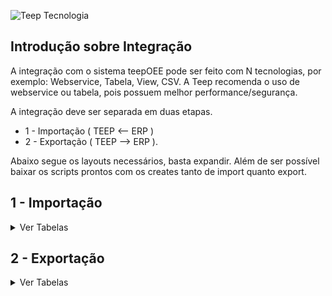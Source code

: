 ![Teep Tecnologia](https://teep.com.br/wp-content/uploads/2023/11/cropped-cropped-teep-logo-menor-113x33.png)

## Introdução sobre Integração

A integração com o sistema teepOEE pode ser feito com N tecnologias, por exemplo:
Webservice, Tabela, View, CSV. A Teep recomenda o uso de webservice ou tabela, pois possuem melhor performance/segurança.

A integração deve ser separada em duas etapas.

- 1 - Importação ( TEEP <-- ERP )
- 2 - Exportação ( TEEP --> ERP ).

Abaixo segue os layouts necessários, basta expandir.
Além de ser possível baixar os scripts prontos com os creates tanto de import quanto export.

## 1 - Importação

<details>
<summary>Ver Tabelas</summary>

**Sistema: teepOEE** <br>
**Atualizado em: 28/03/2024** <br>
**OS CAMPOS EM NEGRITO SÃO OBRIGATÓRIOS.**

<summary>Nome da Tabela = IMPORTRESOURCE </summary>
<h4>Tabela responsável pelo cadastro dos centros de recurso.</h4>

|Coluna|Tipo de dado|Tamanho|Obs|Descrição|
|-------------|-------------|-------------|-------------|-------------|
| **company** | Integer |  | default=1 | Código da Empresa |
| **code** |	Varchar | max_length=30 |  | Código da máquina |
| description | Varchar | max_length=128 |  | Descrição da máquina |
| resource_group_code | Varchar | max_length=32 |  | Codigo do grupo de máquinas, associando com a ImportResourceGroup |	
| active |	BooleanField |		|default=False|Define se a máquina está ativa/inativa|
| status_imp | Varchar | max_length=1 | 'N'=new, 'U'=update, 'I'=integrated | Define status da linha, caso for importação por tabela|

<details>
  <summary>Exemplo JSON IMPORTRESOURCE</summary>
 
```json
{
  "table_name": "IMPORTRESOURCE",
  "description": "Tabela responsável pelo cadastro dos centros de recurso",
  "columns": [
    {
      "name": "company",
      "type": "Integer",
      "default": 1,
      "description": "Código da Empresa"
    },
    {
      "name": "code",
      "type": "Varchar",
      "max_length": 30,
      "description": "Código da máquina"
    },
    {
      "name": "description",
      "type": "Varchar",
      "max_length": 128,
      "description": "Descrição da máquina"
    },
    {
      "name": "resource_group_code",
      "type": "Varchar",
      "max_length": 32,
      "description": "Código do grupo de máquinas, associando com a ImportResourceGroup"
    },
    {
      "name": "active",
      "type": "BooleanField",
      "default": false,
      "description": "Define se a máquina está ativa/inativa"
    },
    {
      "name": "status_imp",
      "type": "Varchar",
      "max_length": 1,
      "description": "Define status da linha, caso for importação por tabela. Valores possíveis: 'N' (new), 'U' (update), 'I' (integrated)"
    }
  ]
}
```
</details>

<summary>Nome da Tabela = IMPORTRESOURCEGROUP </summary>
<h4>Tabela responsável por criar grupos de máquinas, para facilitar a consulta de duas ou mais máquinas em relatórios, índices, entre outros.</h4>

|Coluna|Tipo de dado|Tamanho|Obs|Descrição|
|-------------|-------------|-------------|-------------|-------------|
| **code** | Varchar | max_length=32 |  | Codigo do grupo de máquinas |
| description | Varchar | max_length=128 |  | Descrição completa do grupo |
| status_imp | Varchar | max_length=1 | 'N'=new, 'U'=update, 'I'=integrated | Define status da linha, caso for importação por tabela. |

<details>
  <summary>Exemplo JSON IMPORTRESOURCE</summary>
 
```json
{
    "table_name": "IMPORTRESOURCEGROUP",
    "description": "Tabela responsável por criar grupos de máquinas, para facilitar a consulta de duas ou mais máquinas em relatórios, índices, entre outros.",
    "columns": [
        {
            "name": "code",
            "type": "Varchar",
            "max_length": 32,
            "description": "Código do grupo de máquinas"
        },
        {
            "name": "description",
            "type": "Varchar",
            "max_length": 128,
            "description": "Descrição completa do grupo"
        },
        {
            "name": "status_imp",
            "type": "Varchar",
            "max_length": 1,
            "description": "Define status da linha, caso for importação por tabela. Valores possíveis: 'N' (new), 'U' (update), 'I' (integrated)"
          }
  ]
}
```
</details>

<summary>Nome da Tabela = IMPORTOPERATOR</summary>
<h4>Tabela responsável por cadastrar os operadores que irão utilizar os coletores.</h4>

|Coluna        |Tipo de dado   |Tamanho         |Obs		                     |Descrição    |
|--------------|---------------|----------------|-----------------------------------|-------------|
| **company**	| Integer 	| default=1 	 |  					| Código da empresa |
| **code**	| Varchar 	| max_length=30	 |  				| Código do operador |
| **name** 	| Varchar 	| max_length=128 |  				| Nome do operador |
| active 	| BooleanField 	|  		 | default=True 		| Define ativo/inativo |
| status_imp 	| Varchar	| max_length=1 	 | 'N'=new,<br>'U'=update,<br>'I'=integrated | Define status da linha, caso for importação por tabela.|

<details>
  <summary>Exemplo JSON IMPORTOPERATOR</summary>
 
```json
{
    "table_name": "IMPORTOPERATOR",
    "description": "Tabela responsável por cadastrar os operadores que irão utilizar os coletores.",
    "columns": [
        {
            "name": "company",
            "type": "Integer",
            "default": 1,
            "description": "Código da empresa"
        },
        {
            "name": "code",
            "type": "Varchar",
            "max_length": 30,
            "description": "Código do operador"
        },
        {
            "name": "name",
            "type": "Varchar",
            "max_length": 128,
            "description": "Nome do operador"
        },
        {
            "name": "active",
            "type": "BooleanField",
            "default": true,
            "description": "Define ativo/inativo"
        },
        {
            "name": "status_imp",
            "type": "Varchar",
            "max_length": 1,
            "description": "Define status da linha, caso for importação por tabela. Valores possíveis: 'N' (new), 'U' (update), 'I' (integrated)"
       }
  ]
}
```
</details>

<summary>Nome da Tabela = IMPORTSTOPREASON </summary>
<h4>Tabela responsável por cadastrar os motivos de parada de máquina, como por exemplo manutenção mecânica, elétrica, entre outros.</h4>

|Coluna        |Tipo de dado   |Tamanho         |Obs		                     |Descrição    |
|--------------|---------------|----------------|-----------------------------------|-------------|
| **company**|Integer|default=1||Código da empresa|
| **code**	|Varchar        |max_length=30	 |                                   |Código da parada|
| **description**	|Varchar	|max_length=128  |                                   |Descrição da parada|
| abbreviation	|Varchar	|max_length=16   |blank=True                         |Abreviação da parada|
| password        |Varchar	|max_length=32   |blank=True                         |Se não tiver senha, manter vazio. Se usar algum valor, ele será solicitado para confirmar a parada. Muito usado para mecânicos/eletricistas, onde apenas estes profissionais podem inserir determinadas paradas.|
| color	        |RGBColorField	|		 |blank=True,<br> null=True              |Exemplo: ‘#ffffff’ = branco|
| **active**	|BooleanField	|		 |default=True                       |Define ativo/inativo|
| setup	|BooleanField	|		 |default=False                       |Define se o motivo é setup|
| scheduled	|BooleanField	|		 |default=False                       |Define se o motivo é programado|
| status_imp	|Varchar	|max_length=1    |'N'=new,<br>'U'=update,<br>'I'=integrated|Define status da linha, caso for importação por tabela.|

<details>
  <summary>Exemplo JSON IMPORTSTOPREASON</summary>

  ```json
  {
    "table_name": "IMPORTSTOPREASON",
    "description": "Tabela responsável por cadastrar os motivos de parada de máquina, como por exemplo manutenção mecânica, elétrica, entre outros.",
    "columns": [
      {
        "name": "company",
        "type": "Integer",
        "description": "Código da empresa"
      },
      {
        "name": "code",
        "type": "Varchar",
        "max_length": 30,
        "description": "Código da parada"
      },
      {
        "name": "description",
        "type": "Varchar",
        "max_length": 128,
        "description": "Descrição da parada"
      },
      {
        "name": "abbreviation",
        "type": "Varchar",
        "max_length": 16,
        "description": "Abreviação da parada"
      },
      {
        "name": "password",
        "type": "Varchar",
        "max_length": 32,
        "description": "Se não tiver senha, manter vazio. Se usar algum valor, ele será solicitado para confirmar a parada. Muito usado para mecânicos/eletricistas, onde apenas estes profissionais podem inserir determinadas paradas."
      },
      {
        "name": "color",
        "type": "RGBColorField",
        "description": "Exemplo: ‘#ffffff’ = branco"
      },
      {
        "name": "active",
        "type": "BooleanField",
        "description": "Define ativo/inativo"
      },
      {
        "name": "setup",
        "type": "BooleanField",
        "description": "Define se o motivo é setup"
      },
      {
        "name": "scheduled",
        "type": "BooleanField",
        "description": "Define se o motivo é programado"
      },
      {
        "name": "status_imp",
        "type": "Varchar",
        "max_length": 1,
        "description": "Define status da linha, caso for importação por tabela. Valores possíveis: 'N' (new), 'U' (update), 'I' (integrated)"
  }
  ]
}
```
</details>
<summary>Nome da Tabela = IMPORTWASTEREASON</summary>
<h4>Tabela responsável por cadastrar os motivos de refugo que acontecem durante o processo produtivo.</h4>

|Coluna         |Tipo de dado  |Tamanho         |Obs		                     |Descrição    |
|---------------|--------------|----------------|------------------------------------|-------------|
|**company**        |Integer       |		|default=1			     |Código da empresa|
|**code**		|Varchar       |max_length=30	|				     |Código do refugo|
|**description**	|Varchar       |max_length=128	|				     |Descrição do refugo|
|status_imp	|Varchar       |max_length=1	|'N'=new,<br>'U'=update,<br>'I'=integrated  |Define status da linha, caso for importação por tabela.|

<details>
  <summary>Exemplo JSON IMPORTWASTEREASON</summary>

  ```json
  {
    "table_name": "IMPORTWASTEREASON",
    "description": "Tabela responsável por cadastrar os motivos de refugo que acontecem durante o processo produtivo.",
    "columns": [
      {
        "name": "company",
        "type": "Integer",
        "default": 1,
        "description": "Código da empresa"
      },
      {
        "name": "code",
        "type": "Varchar",
        "max_length": 30,
        "description": "Código do refugo"
      },
      {
        "name": "description",
        "type": "Varchar",
        "max_length": 128,
        "description": "Descrição do refugo"
      },
      {
        "name": "status_imp",
        "type": "Varchar",
        "max_length": 1,
        "description": "Define status da linha, caso for importação por tabela. Valores possíveis: 'N' (new), 'U' (update), 'I' (integrated)"
      }
  ]
}
```
</details>


<summary>Nome da Tabela = IMPORTTOOL</summary>
<h4>Ferramentas utilizadas para produzir.</h4>

|Coluna                   |Tipo de dado |Tamanho           		|Obs		                    |Descrição    |
|-------------------------|-------------|-------------------------------|-----------------------------------|-------------|
|**company**|Integer|||Código da empresa|
|**code**|Varchar|max_length=30||Código da ferramenta|
|**description**|Varchar|max_length=128||Descrição da ferramenta|
<details>
  <summary>Exemplo JSON IMPORTTOOL</summary>

  ```json
{
  "table_name": "IMPORTTOOL",
  "description": "Ferramentas utilizadas para produzir.",
  "columns": [
    {
      "name": "company",
      "type": "Integer",
      "description": "Código da empresa"
    },
    {
      "name": "code",
      "type": "Varchar",
      "max_length": 30,
      "description": "Código da ferramenta"
    },
    {
      "name": "description",
      "type": "Varchar",
      "max_length": 128,
      "description": "Descrição da ferramenta"
   }
  ]
}
```
</details>


<summary>Nome da Tabela = IMPORTTOOLSETTINGS</summary>
<h4>Essa tabela é associada a IMPORTTOOL logo pode conter 1 ou N configurações da ferramenta. EX:
em QUAIS maquinas ela pode ser usada e em QUAL produto, o tempo de ciclo dela, limite de ciclo para entrar
em parada, assim como o coeficiente de multiplicação, exemplo se tenho um coeficiente 0,5, logo a cada 2 ciclos é produzido 1 peça.</h4>


|Coluna                   |Tipo de dado |Tamanho           		|Obs		                    |Descrição    |
|-------------------------|-------------|-------------------------------|-----------------------------------|-------------|
|**tool_code**|Varchar|max_digits=30| |Codigo da ferramenta usado na tabela IMPORTTOOL|
|**resource_code**|Varchar|max_digits=30| |Codigo do recurso usado na tabela IMPORTRESOURCE.|
|product_code|Varchar|max_digits=30| |Codigo do produto usado na tabela IMPORTPRODUCT.|
|multiplication_coefficient|DecimalField|max_digits=20,<br>decimal_places=10| |Número de peças incrementadas à cada ciclo de máquina. Por exemplo número de cavidades quando for injetora.|
|depreciation|DecimalField |max_digits=20,<br>decimal_places=10| |O valor padrão é 0. Quando se tem um molde que uma cavidade está danificada, deve-se enviar a quantidade danificada nesta coluna.|
|**cycle_time**|Integer| |Valor em milisegundos|Define tempo padrão da ferramenta, ou seja, ciclo padrão ex: 10.000. O valor é salvo em milisegundos na base da Teep, contudo caso for outra unidade de tempo, o mesmo deve ser informado para efetuar a conversão correta.|
|cycle_limit		  |Integer	||Valor em milisegundos|Este limite da uma “tolerância” ao tempo normal de ciclo, como no exemplo acima usei o valor 10.000. Se eu quiser dar 30 segundos de tolerância, utilizo o valor 40.000.|
|stop_limit		  |Integer	||Valor em milisegundos|Este campo substitui o tempo_ciclo quando usado um modo exclusivo para usinagem, geralmente Tornos CNC.|
|status_imp		  |Varchar	|max_length=1			|'N'=new,<br>'U'=update,<br>'I'=integrated|Define status da linha, caso for importação por tabela.|

<details>
  <summary>Exemplo JSON IMPORTTOOLSETTINGS</summary>
 
  ```json
{
  "table_name": "IMPORTTOOLSETTINGS",
  "description": "Essa tabela é associada a IMPORTTOOL e pode conter 1 ou N configurações da ferramenta, como em quais máquinas ela pode ser usada e em qual produto, o tempo de ciclo dela, limite de ciclo para entrar em parada, assim como o coeficiente de multiplicação.",
  "columns": [
    {
      "name": "tool_code",
      "type": "Varchar",
      "max_digits": 30,
      "description": "Código da ferramenta usado na tabela IMPORTTOOL"
    },
    {
      "name": "resource_code",
      "type": "Varchar",
      "max_digits": 30,
      "description": "Código do recurso usado na tabela IMPORTRESOURCE."
    },
    {
      "name": "product_code",
      "type": "Varchar",
      "max_digits": 30,
      "description": "Código do produto usado na tabela IMPORTPRODUCT."
    },
    {
      "name": "multiplication_coefficient",
      "type": "DecimalField",
      "max_digits": 20,
      "decimal_places": 10,
      "description": "Número de peças incrementadas a cada ciclo de máquina. Por exemplo, número de cavidades quando for injetora."
    },
    {
      "name": "depreciation",
      "type": "DecimalField",
      "max_digits": 20,
      "decimal_places": 10,
      "description": "O valor padrão é 0. Quando se tem um molde que uma cavidade está danificada, deve-se enviar a quantidade danificada nesta coluna."
    },
    {
      "name": "cycle_time",
      "type": "Integer",
      "description": "Valor em milissegundos. Define o tempo padrão da ferramenta, ou seja, ciclo padrão ex: 10.000."
    },
    {
      "name": "cycle_limit",
      "type": "Integer",
      "description": "Valor em milissegundos. Este limite dá uma tolerância ao tempo normal de ciclo, como no exemplo acima usei o valor 10.000. Se eu quiser dar 30 segundos de tolerância, utilizo o valor 40.000."
    },
    {
      "name": "stop_limit",
      "type": "Integer",
      "description": "Valor em milissegundos. Este campo substitui o tempo_ciclo quando usado um modo exclusivo para usinagem, geralmente Tornos CNC."
    },
    {
      "name": "status_imp",
      "type": "Varchar",
      "max_length": 1,
      "description": "Define status da linha, caso for importação por tabela. Valores possíveis: 'N' (new), 'U' (update), 'I' (integrated)."
  }
  ]
}
```
</details>

 
<summary>Nome da Tabela = IMPORTPRODUCT</summary>
<h4>São cadastrados os produtos, para posterior associar às ordens de produção.</h4>

|Coluna|Tipo de dado|Tamanho|Obs|Descrição|
|---------------|--------------|----------------|------------------------------------|-------------|
|**company**|Integer||default=1|Código da empresa|
|**code**|Varchar|max_length=30||Código do produto|
|version|Varchar|max_length=30||Versão do produto|
|description|Varchar|max_length=128||Descrição do produto|
|expected_time|Integer||default = 0|Tempo esperado do produto|
|box_conversion|Varchar|max_length=128||Conversão de caixa do produto|
|external_id|Varchar|max_length=128||ID externo do produto|
|status_imp|Varchar|max_length=1|'N'=new,<br>'U'=update,<br>'I'=integrated|Define status da linha, caso for importação por tabela.|

<details>
  <summary>Exemplo JSON IMPORTPRODUCT</summary>
 
  ```json
{
  "table_name": "IMPORTPRODUCT",
  "description": "São cadastrados os produtos, para posterior associar às ordens de produção.",
  "columns": [
    {
      "name": "company",
      "type": "Integer",
      "default": 1,
      "description": "Código da empresa"
    },
    {
      "name": "code",
      "type": "Varchar",
      "max_length": 30,
      "description": "Código do produto"
    },
    {
      "name": "version",
      "type": "Varchar",
      "max_length": 30,
      "description": "Versão do produto"
    },
    {
      "name": "description",
      "type": "Varchar",
      "max_length": 128,
      "description": "Descrição do produto"
    },
    {
      "name": "expected_time",
      "type": "Integer",
      "default": 0,
      "description": "Tempo esperado do produto"
    },
    {
      "name": "box_conversion",
      "type": "Varchar",
      "max_length": 128,
      "description": "Conversão de caixa do produto"
    },
    {
      "name": "external_id",
      "type": "Varchar",
      "max_length": 128,
      "description": "ID externo do produto"
    },
    {
      "name": "status_imp",
      "type": "Varchar",
      "max_length": 1,
      "description": "Define status da linha, caso for importação por tabela. Valores possíveis: 'N' (new), 'U' (update), 'I' (integrated)."
  }
  ]
}
```
</details>

<summary>Nome da Tabela = IMPORTPRODUCTIONORDER</summary>
<h4>Tabela responsável pelas ordens de produção.</h4>

| Coluna| Tipo de dado| Tamanho| Obs| Descrição|
| -------------- | ------------- | ----------------------------------- | ------------------------------------------- | ---------------------------------------------------------------------------------------------------------------------------------------------------------------------------------------------------------------------------------------------------------------------------------- |
|**company**|Integer||default=1|Código da empresa|
|**origin**|Varchar|max_length=30|default='0'|Código da origem|
|**code**|Varchar|max_length=30||Código da ordem|
|description|Varchar|max_length=128|blank=True,<br> null=True| Descrição da ordem|
|**product_code**|Varchar|max_length=30|blank=True,<br> null=True| Código do produto|
|derivation|Varchar|max_length=30|blank=True,<br> null=True| Derivação do produto|
|order|Integer||default=1,<br>blank=True,<br> null=True| Número do pedido|
|measurement_unit |Varchar|max_length=128| default="PC",<br>blank=True,<br>null=True| Unidade de medida, ex: pc, metros|
|customer_name|Varchar|max_length=128|default="", <br>blank=True, null=True|Nome do cliente|
|quantity|DecimalField|max_digits=20,<br>decimal_places=10 |default=1|Quantidade prevista da ordem|
|grouped_production_order|Varchar|max_length=30|null=True,<br> blank=True| A coluna grouped_production_order é usada para realizar agrupamento de ordens de produção. Esta necessidade é quando a máquina produz mais de um produto ao mesmo tempo.|
|fraction|DecimalField|max_digits=10,<br>decimal_places=9|default=1| E a fracao_master irá determinar o percentual de produção que deve ser distribuído entre as OPs do agrupamento. Se por exemplo eu tenho um ciclo que sai 10 unidades, e eu queira distribuir 4 para uma ordem e 6 para outra, devo utilizar os valores: 0,4 e 0,6 respectivamente. |
|deadline|DateTimeField ||null=True,<br> blank=True|Data limite|
|external_id|Varchar|max_length=128||ID externo da ordem de produção|
|priority|DecimalField|max_digits=20,<br>decimal_places=10|default=1|distribuição das ordens no modulo planejamento.|
|status_imp|Varchar|max_length=1|'N'=new,<br> 'U'=update,<br> 'I'=integrated |Define status da linha, caso for importação por tabela.|

<details>
  <summary>Exemplo JSON IMPORTPRODUCTIONORDER</summary>
 
  ```json
{
  "table_name": "IMPORTPRODUCTIONORDER",
  "description": "Tabela responsável pelas ordens de produção.",
  "columns": [
    {
      "name": "company",
      "type": "Integer",
      "default": 1,
      "description": "Código da empresa"
    },
    {
      "name": "origin",
      "type": "Varchar",
      "max_length": 30,
      "default": "0",
      "description": "Código da origem"
    },
    {
      "name": "code",
      "type": "Varchar",
      "max_length": 30,
      "description": "Código da ordem"
    },
    {
      "name": "description",
      "type": "Varchar",
      "max_length": 128,
      "blank": true,
      "null": true,
      "description": "Descrição da ordem"
    },
    {
      "name": "product_code",
      "type": "Varchar",
      "max_length": 30,
      "blank": true,
      "null": true,
      "description": "Código do produto"
    },
    {
      "name": "derivation",
      "type": "Varchar",
      "max_length": 30,
      "blank": true,
      "null": true,
      "description": "Derivação do produto"
    },
    {
      "name": "order",
      "type": "Integer",
      "default": 1,
      "blank": true,
      "null": true,
      "description": "Número do pedido"
    },
    {
      "name": "measurement_unit",
      "type": "Varchar",
      "max_length": 128,
      "default": "PC",
      "blank": true,
      "null": true,
      "description": "Unidade de medida, ex: pc, metros"
    },
    {
      "name": "customer_name",
      "type": "Varchar",
      "max_length": 128,
      "default": "",
      "blank": true,
      "null": true,
      "description": "Nome do cliente"
    },
    {
      "name": "quantity",
      "type": "DecimalField",
      "max_digits": 20,
      "decimal_places": 10,
      "default": 1,
      "description": "Quantidade prevista da ordem"
    },
    {
      "name": "grouped_production_order",
      "type": "Varchar",
      "max_length": 30,
      "null": true,
      "blank": true,
      "description": "A coluna grouped_production_order é usada para realizar agrupamento de ordens de produção."
    },
    {
      "name": "fraction",
      "type": "DecimalField",
      "max_digits": 10,
      "decimal_places": 9,
      "default": 1,
      "description": "O percentual de produção que deve ser distribuído entre as OPs do agrupamento."
    },
    {
      "name": "deadline",
      "type": "DateTimeField",
      "null": true,
      "blank": true,
      "description": "Data limite"
    },
    {
      "name": "external_id",
      "type": "Varchar",
      "max_length": 128,
      "description": "ID externo da ordem de produção"
    },
    {
      "name": "priority",
      "type": "DecimalField",
      "max_digits": 20,
      "decimal_places": 10,
      "default": 1,
      "description": "Distribuição das ordens no modulo planejamento."
    },
    {
      "name": "status_imp",
      "type": "Varchar",
      "max_length": 1,
      "description": "Define status da linha, caso for importação por tabela. Valores possíveis: 'N' (new), 'U' (update), 'I' (integrated)."
  }
  ]
}
```
</details>


<summary>Nome da Tabela = IMPORTPRODUCTIONSEQUENCE</summary>
<h4>Tabela responsável por concentrar as sequencias de produção, também conhecidas como roteiros, atividades, entre outros.</h4>

| Coluna| Tipo de dado| Tamanho| Obs| Descrição|
| -------------------- | ------------- | ----------------------------------- | ----------------------------------------- | ---------------------------------------------------------------------- |
|**company**| Integer|| default=1| Código da empresa|
|**origin**| Varchar| max_length=30| default='0'| Código da origem|
|**production_order_code**| Varchar| max_length=30|| Código da Ordem Produção|
|**sequence**| Integer||| Sequência do Roteiro|
|**stage**| Integer||| Codigo do estagio|
|resource_code| Varchar| max_length=30| blank=True,<br> null=True| Codigo do resource usado em IMPORTRESOURCE|
|tool_code| Varchar| max_length=30| blank=True,<br> null=True| Codigo da ferramenta usado em IMPORTTOOL|
|operation_code| Varchar| max_length=30| blank=True,<br> null=True| Código da operacao|
|operation_description| Varchar| max_length=30| blank=True,<br> null=True| Descrição da operacao|
|quantity| DecimalField  | max_digits=20,<br>decimal_places=10 || Quantidade prevista|
|quantity2| DecimalField  | max_digits=20,<br>decimal_places=10 || Quantidade2 prevista|
|conversion_rate| Integer||| taxa de conversão usado para caso a unidade de medida seja M².|
|measurement_unit| Varchar| max_digits=128,<br>default="PC"| blank=True, null=True| Unidade de medida da sequencia, Exemplo: PC(peça), M² (metro quadrado) |
|expected_start_date | DateTimeField || blank=True,<br> null=True| Data prevista de inicio|
|expected_end_date| DateTimeField || blank=True,<br> null=True| Data prevista de termino|
|**expected_setup**| BigInteger|| default=0| Tempo de setup em milisegundos, caso não tiver mandar 1. O valor é salvo em milisegundos na base da Teep, contudo caso for outra unidade de tempo, o mesmo deve ser informado para efetuar a conversão correta.|
|**expected_time**| BigInteger|| default=0| Tempo de produção em milisegundos, caso nao tiver mandar 1. O valor é salvo em milisegundos na base da Teep, contudo caso for outra unidade de tempo, o mesmo deve ser informado para efetuar a conversão correta.|
|external_id|Varchar|max_length=128||Armazenamos o id do ERP, caso o mesmo deseja que informamos o id na devolução do dado.|
|situation|Varchar|max_length=128||Situacao da sequencia de produção, L = liberado, F = finalizado|
|status_imp| Varchar| max_length=1| 'N'=new,<br>'U'=update,<br>'I'=integrated | Define status da linha, caso for importação por tabela.|

<details>
  <summary>Exemplo JSON IMPORTPRODUCTIONSEQUENCE</summary>
 
  ```json
{
  "table_name": "IMPORTPRODUCTIONSEQUENCE",
  "description": "Tabela responsável por concentrar as sequências de produção, também conhecidas como roteiros, atividades, entre outros.",
  "columns": [
    {
      "name": "company",
      "type": "Integer",
      "default": 1,
      "description": "Código da empresa"
    },
    {
      "name": "origin",
      "type": "Varchar",
      "max_length": 30,
      "default": "0",
      "description": "Código da origem"
    },
    {
      "name": "production_order_code",
      "type": "Varchar",
      "max_length": 30,
      "description": "Código da Ordem Produção"
    },
    {
      "name": "sequence",
      "type": "Integer",
      "description": "Sequência do Roteiro"
    },
    {
      "name": "stage",
      "type": "Integer",
      "description": "Código do estágio"
    },
    {
      "name": "resource_code",
      "type": "Varchar",
      "max_length": 30,
      "blank": true,
      "null": true,
      "description": "Código do resource usado em IMPORTRESOURCE"
    },
    {
      "name": "tool_code",
      "type": "Varchar",
      "max_length": 30,
      "blank": true,
      "null": true,
      "description": "Código da ferramenta usado em IMPORTTOOL"
    },
    {
      "name": "operation_code",
      "type": "Varchar",
      "max_length": 30,
      "blank": true,
      "null": true,
      "description": "Código da operação"
    },
    {
      "name": "operation_description",
      "type": "Varchar",
      "max_length": 30,
      "blank": true,
      "null": true,
      "description": "Descrição da operação"
    },
    {
      "name": "quantity",
      "type": "DecimalField",
      "max_digits": 20,
      "decimal_places": 10,
      "description": "Quantidade prevista"
    },
    {
      "name": "quantity2",
      "type": "DecimalField",
      "max_digits": 20,
      "decimal_places": 10,
      "description": "Quantidade2 prevista"
    },
    {
      "name": "conversion_rate",
      "type": "Integer",
      "description": "Taxa de conversão usado para caso a unidade de medida seja M²."
    },
    {
      "name": "measurement_unit",
      "type": "Varchar",
      "max_length": 128,
      "default": "PC",
      "blank": true,
      "null": true,
      "description": "Unidade de medida da sequência, Exemplo: PC(peça), M² (metro quadrado)"
    },
    {
      "name": "expected_start_date",
      "type": "DateTimeField",
      "blank": true,
      "null": true,
      "description": "Data prevista de início"
    },
    {
      "name": "expected_end_date",
      "type": "DateTimeField",
      "blank": true,
      "null": true,
      "description": "Data prevista de término"
    },
    {
      "name": "expected_setup",
      "type": "BigInteger",
      "default": 0,
      "description": "Tempo de setup em milissegundos, caso não tiver mandar 1."
    },
    {
      "name": "expected_time",
      "type": "BigInteger",
      "default": 0,
      "description": "Tempo de produção em milissegundos, caso não tiver mandar 1."
    },
    {
      "name": "external_id",
      "type": "Varchar",
      "max_length": 128,
      "description": "Armazenamos o ID do ERP."
    },
    {
      "name": "situation",
      "type": "Varchar",
      "max_length": 128,
      "description": "Situação da sequência de produção, L = liberado, F = finalizado"
    },
    {
      "name": "status_imp",
      "type": "Varchar",
      "max_length": 1,
      "description": "Define status da linha, caso for importação por tabela. Valores possíveis: 'N' (new), 'U' (update), 'I' (integrated)."
  }
  ]
}
```
</details>

<summary>Nome da Tabela = IMPORTGROUPEDPRODUCTIONORDER</summary>
<h4>Tabela responsável por concentrar o agrupamento de ordens produção.</h4>

| Coluna| Tipo de dado| Tamanho| Obs| Descrição|
| -------------------- | ------------- | ----------------------------------- | ----------------------------------------- | ---------------------------------------------------------------------- |
|**company**| Integer|| default=1| Código da empresa|
|**origin**| Varchar| max_length=30| default='0'| Código da origem|
|**code**| Varchar| max_length=30|| Código do Agrupamento das Ordens Produção|
|**stage**| Integer||| Codigo do estagio|
|**production_orders**| Integer||| ID's das ordens de produção|
|**production_sequence**| Integer||| Sequência do agrupamento|
|fraction| Integer||| Fração do agrupamento|
|status_imp| Varchar| max_length=1| 'N'=new,<br>'U'=update,<br>'I'=integrated | Define status da linha, caso for importação por tabela.|

<details>
  <summary>Exemplo JSON IMPORTGROUPEDPRODUCTIONORDER</summary>
 
  ```json
{
  "table_name": "IMPORTGROUPEDPRODUCTIONORDER",
  "description": "Tabela responsável por concentrar o agrupamento de ordens de produção.",
  "columns": [
    {
      "name": "company",
      "type": "Integer",
      "default": 1,
      "description": "Código da empresa"
    },
    {
      "name": "origin",
      "type": "Varchar",
      "max_length": 30,
      "default": "0",
      "description": "Código da origem"
    },
    {
      "name": "code",
      "type": "Varchar",
      "max_length": 30,
      "description": "Código do Agrupamento das Ordens Produção"
    },
    {
      "name": "stage",
      "type": "Integer",
      "description": "Código do estagio"
    },
    {
      "name": "production_orders",
      "type": "Integer",
      "description": "IDs das ordens de produção"
    },
    {
      "name": "production_sequence",
      "type": "Integer",
      "description": "Sequência do agrupamento"
    },
    {
      "name": "fraction",
      "type": "Integer",
      "description": "Fração do agrupamento"
    },
    {
      "name": "status_imp",
      "type": "Varchar",
      "max_length": 1,
      "description": "Define status da linha, caso for importação por tabela. Valores possíveis: 'N' (new), 'U' (update), 'I' (integrated)"
 }
  ]
}
```
</details>
<summary>Nome da Tabela = IMPORTCOMPONENTS</summary>
<h4>Tabela responsável por concentrar os componentes.</h4>

| Coluna| Tipo de dado| Tamanho| Obs| Descrição|
| -------------------- | ------------- | ----------------------------------- | ----------------------------------------- | ---------------------------------------------------------------------- |
|**barcode**|Varchar|max_length=128||Código de barras que identifica o item|
|**code**|Varchar|max_length=128||Código do componente que diz que aquele componente é, por exemplo, o “PAPEL LAMINADO 40g”|
|description|Varchar|max_length=128||descricao do item, onde esse valor é relacionado ao código|
|**total_quantity**|DecimalField|max_digits=20,<br>decimal_places=10||Quantidade total que o item tem em sua originalidade. Por exemplo, em caso de uma bobina, entenda como o valor total da bobina, sem ter valor consumido|
|**total_weight**|DecimalField|max_digits=20,<br>decimal_places=10||Peso total que o item tem em sua originalidade. Por exemplo, em caso de uma bobina, entenda como o valor total da bobina, sem ter valor consumido|
|**current_quantity**|DecimalField|max_digits=20,<br>decimal_places=10||Quantidade atual que a bobina tem, onde esse valor é diferente da quantidade_total quando essa bobina já tiver sido consumida no processo|
|**current_weight**|DecimalField|max_digits=20,<br>decimal_places=10||Peso atual que a bobina tem, onde esse valor é diferente da peso_total quando essa bobina já tiver sido consumida no processo|
|conversion_rate|Integer||default=1|taxa de conversão|
|**type**|Varchar|max_length=30||Alguma identificação do item, como: Bobina;Tinta;Massa;Pacote|
|**status**|Varchar|max_length=1|'L'=liberado,<br>'F'=finalizado,<br>'C'=em consumo|Situação do componente, onde identifica se o componente está disponível para produção ou não|
|extras|Varchar|max_length=500||Dados adicionais de identificação, ações, etc|

<summary>Nome da Tabela = IMPORTCOMPONENTSPRODUCTIONORDER</summary>
<h4>Tabela responsável por concentrar os componentes vinculado a ordem de produção.</h4>

| Coluna| Tipo de dado| Tamanho| Obs| Descrição|
| -------------------- | ------------- | ----------------------------------- | ----------------------------------------- | ---------------------------------------------------------------------- |
|**code**|Varchar|max_length=128||Valor deve corresponder para algum valor presente na tabela componente: codigo do componente que diz que aquele componente é, por exemplo, o “PAPEL LAMINADO 40g”|
|**code_production_order**|Varchar|max_length=30||Código da ordem de producao que vai receber esse componente|
|**origin_production_order**|Varchar|max_length=30||Origem da ordem de producao que vai receber esse componente|
|**stage_production_sequence**|Integer|||Estágio da sequencia de producao que vai receber esse componente|
|**production_sequence**|Integer|||Sequencia da ordem de producao que vai receber esse componente|
|**reserved_quantity**|DecimalField|max_digits=20,<br>decimal_places=10||Quantidade do componente reservada para produção na ordem de produção|
|**reserved_weight**|DecimalField|max_digits=20,<br>decimal_places=10||Peso do componente reservada para produção ordem de produção|
|**current_quantity**|DecimalField|max_digits=20,<br>decimal_places=10||Quantidade atual da reserva de componente, após descontar os consumos|
|**current_weight**|DecimalField|max_digits=20,<br>decimal_places=10||Peso atual da reserva de componente, após descontar os consumos|
|**status**|Varchar|max_length=1|'L'=liberado,<br>'F'=finalizado,<br>'C'=em consumo|Situação do componente, onde identifica se o componente está disponível para produção ou não|
|extras|Varchar|max_length=500|| Dados adicionais de identificação, ações, etc|
</details>

## 2 - Exportação

<details>
 <summary>Ver Tabelas</summary>
 
 **Sistema: teepOEE** <br>
 **Atualizado em: 03/04/2024**<br>


<summary>Nome da Tabela = EXPORTPRODUCTION </summary><br>
<h4>Tabela responsável por gravar os eventos de produção</h4>

|Coluna|Tipo de dado|Tamanho|Obs|Descrição|
|-------------|-------------|-------------|-------------|-------------|
| id | IntegerField |  | primary_key=True | id criado sequencial|
| generation_date | DateTimeField |  | blank=True, null=True | Data/hora do envio do evento.|
| company | IntegerField |  | blank=True, null=True ||
| origin | Varchar | max_length=30 | blank=True, null=True ||
| production_order | Varchar | max_length=30 | blank=True, null=True ||
| stage | IntegerField |  | blank=True, null=True ||
| production_sequence | IntegerField |  | blank=True, null=True ||
| product | Varchar | max_length=30 | blank=True, null=True ||
| resource | Varchar | max_length=30 | blank=True, null=True ||
| resource_group | Varchar | max_length=30 | blank=True, null=True ||
| tool | Varchar | max_length=30 | blank=True, null=True ||
| operator | Varchar | max_length=30 | blank=True, null=True ||
| shift | Varchar | max_length=30 | blank=True, null=True ||
| control | Varchar | max_length=30 | blank=True, null=True ||
| start | DateTimeField |  | blank=True, null=True | inicio do evento|
| end |  | DateTimeField | blank=True, null=True | fim do evento|
| duration | IntegerField |  |  | duracao do evento fim - inicio|
| batch_code | Varchar | max_length=32 | default="", blank=True, null=True | Codigo do lote, em caso onde o cliente tenha essa informação o campo é alimentado|
| quantity | DecimalField | max_digits=20, decimal_places=10 | default=0 ||
| quantity2 | DecimalField | max_digits=20, decimal_places=10 | default=0 ||
| quantity3 | DecimalField | max_digits=20, decimal_places=10 | default=0 ||
| conversion_rate | DecimalField | max_digits=20, decimal_places=10 | default=1 ||


<details>
  <summary>Exemplo JSON EXPORTPRODUCTION</summary>
 
  ```json
{
  "table_name": "EXPORTPRODUCTION",
  "description": "Tabela responsável por gravar os eventos de produção.",
  "columns": [
    {
      "name": "id",
      "type": "IntegerField",
      "primary_key": true,
      "description": "id criado sequencial"
    },
    {
      "name": "generation_date",
      "type": "DateTimeField",
      "blank": true,
      "null": true,
      "description": "Data/hora do envio do evento."
    },
    {
      "name": "company",
      "type": "IntegerField",
      "blank": true,
      "null": true,
      "description": ""
    },
    {
      "name": "origin",
      "type": "Varchar",
      "max_length": 30,
      "blank": true,
      "null": true,
      "description": ""
    },
    {
      "name": "production_order",
      "type": "Varchar",
      "max_length": 30,
      "blank": true,
      "null": true,
      "description": ""
    },
    {
      "name": "stage",
      "type": "IntegerField",
      "blank": true,
      "null": true,
      "description": ""
    },
    {
      "name": "production_sequence",
      "type": "IntegerField",
      "blank": true,
      "null": true,
      "description": ""
    },
    {
      "name": "product",
      "type": "Varchar",
      "max_length": 30,
      "blank": true,
      "null": true,
      "description": ""
    },
    {
      "name": "resource",
      "type": "Varchar",
      "max_length": 30,
      "blank": true,
      "null": true,
      "description": ""
    },
    {
      "name": "resource_group",
      "type": "Varchar",
      "max_length": 30,
      "blank": true,
      "null": true,
      "description": ""
    },
    {
      "name": "tool",
      "type": "Varchar",
      "max_length": 30,
      "blank": true,
      "null": true,
      "description": ""
    },
    {
      "name": "operator",
      "type": "Varchar",
      "max_length": 30,
      "blank": true,
      "null": true,
      "description": ""
    },
    {
      "name": "shift",
      "type": "Varchar",
      "max_length": 30,
      "blank": true,
      "null": true,
      "description": ""
    },
    {
      "name": "control",
      "type": "Varchar",
      "max_length": 30,
      "blank": true,
      "null": true,
      "description": ""
    },
    {
      "name": "start",
      "type": "DateTimeField",
      "blank": true,
      "null": true,
      "description": "início do evento"
    },
    {
      "name": "end",
      "type": "DateTimeField",
      "blank": true,
      "null": true,
      "description": "fim do evento"
    },
    {
      "name": "duration",
      "type": "IntegerField",
      "description": "duração do evento fim - início"
    },
    {
      "name": "batch_code",
      "type": "Varchar",
      "max_length": 32,
      "default": "",
      "blank": true,
      "null": true,
      "description": "Código do lote, em caso onde o cliente tenha essa informação o campo é alimentado"
    },
    {
      "name": "quantity",
      "type": "DecimalField",
      "max_digits": 20,
      "decimal_places": 10,
      "default": 0,
      "description": ""
    },
    {
      "name": "quantity2",
      "type": "DecimalField",
      "max_digits": 20,
      "decimal_places": 10,
      "default": 0,
      "description": ""
    },
    {
      "name": "quantity3",
      "type": "DecimalField",
      "max_digits": 20,
      "decimal_places": 10,
      "default": 0,
      "description": ""
    },
    {
      "name": "conversion_rate",
      "type": "DecimalField",
      "max_digits": 20,
      "decimal_places": 10,
      "default": 1,
      "description": ""
 }
  ]
}
```
</details>

<summary>Nome da Tabela = EXPORTWASTE </summary><br>
<h4>Tabela responsável por gravar os eventos de refugo</h4>

|Coluna|Tipo de dado|Tamanho|Obs|Descrição|
|-------------|-------------|-------------|-------------|-------------|
| id | IntegerField |  | primary_key=True | id criado sequencial|
| generation_date | DateTimeField |  | blank=True, null=True | Data/hora do envio do evento.|
| company | IntegerField |  | blank=True, null=True ||
| origin | Varchar | max_length=30 | blank=True, null=True ||
| production_order | Varchar | max_length=30 | blank=True, null=True ||
| stage | IntegerField |  | blank=True, null=True ||
| production_sequence | IntegerField |  | blank=True, null=True ||
| product | Varchar | max_length=30 | blank=True, null=True ||
| resource | Varchar | max_length=30 | blank=True, null=True ||
| resource_group | Varchar | max_length=30 | blank=True, null=True ||
| tool | Varchar | max_length=30 | blank=True, null=True ||
| operator | Varchar | max_length=30 | blank=True, null=True ||
| shift | Varchar | max_length=30 | blank=True, null=True ||
| time | DateTimeField |  | blank=True, null=True | Horario do apontamento de refugo.|
| reason | Varchar | max_length=30 | blank=True, null=True ||
| batch_code | Varchar | max_length=32 | default="", blank=True | Codigo do lote, Caso o cliente tenha essa informação o campo é alimentado|
| quantity | DecimalField | max_digits=20, decimal_places=10 |  ||
| quantity2 | DecimalField | max_digits=20, decimal_places=10 | default=0 ||
| quantity3 | DecimalField | max_digits=20, decimal_places=10 | default=0 ||
| conversion_rate | DecimalField | max_digits=20, decimal_places=10 | default=1 ||
| classification | Varchar | max_length=30 | blank=True, null=True ||
| cause_step | Varchar | max_length=30 | blank=True, null=True ||
| cause_resource | Varchar | max_length=30 | blank=True, null=True ||

<details>
  <summary>Exemplo JSON EXPORTWASTE</summary>
 
  ```json

{
  "table_name": "EXPORTWASTE",
  "description": "Tabela responsável por gravar os eventos de refugo.",
  "columns": [
    {
      "name": "id",
      "type": "IntegerField",
      "primary_key": true,
      "description": "id criado sequencial"
    },
    {
      "name": "generation_date",
      "type": "DateTimeField",
      "blank": true,
      "null": true,
      "description": "Data/hora do envio do evento."
    },
    {
      "name": "company",
      "type": "IntegerField",
      "blank": true,
      "null": true,
      "description": ""
    },
    {
      "name": "origin",
      "type": "Varchar",
      "max_length": 30,
      "blank": true,
      "null": true,
      "description": ""
    },
    {
      "name": "production_order",
      "type": "Varchar",
      "max_length": 30,
      "blank": true,
      "null": true,
      "description": ""
    },
    {
      "name": "stage",
      "type": "IntegerField",
      "blank": true,
      "null": true,
      "description": ""
    },
    {
      "name": "production_sequence",
      "type": "IntegerField",
      "blank": true,
      "null": true,
      "description": ""
    },
    {
      "name": "product",
      "type": "Varchar",
      "max_length": 30,
      "blank": true,
      "null": true,
      "description": ""
    },
    {
      "name": "resource",
      "type": "Varchar",
      "max_length": 30,
      "blank": true,
      "null": true,
      "description": ""
    },
    {
      "name": "resource_group",
      "type": "Varchar",
      "max_length": 30,
      "blank": true,
      "null": true,
      "description": ""
    },
    {
      "name": "tool",
      "type": "Varchar",
      "max_length": 30,
      "blank": true,
      "null": true,
      "description": ""
    },
    {
      "name": "operator",
      "type": "Varchar",
      "max_length": 30,
      "blank": true,
      "null": true,
      "description": ""
    },
    {
      "name": "shift",
      "type": "Varchar",
      "max_length": 30,
      "blank": true,
      "null": true,
      "description": ""
    },
    {
      "name": "time",
      "type": "DateTimeField",
      "blank": true,
      "null": true,
      "description": "Horário do apontamento de refugo."
    },
    {
      "name": "reason",
      "type": "Varchar",
      "max_length": 30,
      "blank": true,
      "null": true,
      "description": ""
    },
    {
      "name": "batch_code",
      "type": "Varchar",
      "max_length": 32,
      "default": "",
      "blank": true,
      "null": true,
      "description": "Código do lote. Caso o cliente tenha essa informação, o campo é alimentado."
    },
    {
      "name": "quantity",
      "type": "DecimalField",
      "max_digits": 20,
      "decimal_places": 10,
      "description": ""
    },
    {
      "name": "quantity2",
      "type": "DecimalField",
      "max_digits": 20,
      "decimal_places": 10,
      "default": 0,
      "description": ""
    },
    {
      "name": "quantity3",
      "type": "DecimalField",
      "max_digits": 20,
      "decimal_places": 10,
      "default": 0,
      "description": ""
    },
    {
      "name": "conversion_rate",
      "type": "DecimalField",
      "max_digits": 20,
      "decimal_places": 10,
      "default": 1,
      "description": ""
    },
    {
      "name": "classification",
      "type": "Varchar",
      "max_length": 30,
      "blank": true,
      "null": true,
      "description": ""
    },
    {
      "name": "cause_step",
      "type": "Varchar",
      "max_length": 30,
      "blank": true,
      "null": true,
      "description": ""
    },
    {
      "name": "cause_resource",
      "type": "Varchar",
      "max_length": 30,
      "blank": true,
      "null": true,
      "description": ""
 }
  ]
}
```
</details>

<summary>Nome da Tabela = EXPORTSTOP</summary><br>
<h4>Tabela responsável por gravar os eventos de parada</h4>

|Coluna|Tipo de dado|Tamanho|Obs|Descrição|
|-------------|-------------|-------------|-------------|-------------|
| id | IntegerField |  | primary_key=True | id criado sequencial|
| generation_date | DateTimeField |  | blank=True, null=True | Data/hora do envio do evento.|
| company | IntegerField |  | blank=True, null=True ||
| origin | Varchar | max_length=30 | blank=True, null=True ||
| production_order | Varchar | max_length=30 | blank=True, null=True ||
| stage | IntegerField |  | blank=True, null=True ||
| production_sequence | IntegerField |  | blank=True, null=True ||
| product | Varchar | max_length=30 | blank=True, null=True ||
| resource | Varchar | max_length=30 | blank=True, null=True ||
| resource_group | Varchar | max_length=30 | blank=True, null=True ||
| tool | Varchar | max_length=30 | blank=True, null=True ||
| operator | Varchar | max_length=30 | blank=True, null=True ||
| shift | Varchar | max_length=30 | blank=True, null=True ||
| start | DateTimeField |  | blank=True, null=True | inicio do evento|
| end |  | DateTimeField | blank=True, null=True | fim do evento|
| duration | IntegerField |  |  | duracao do evento fim - inicio|
| reason | Varchar | max_length=30 | blank=True, null=True ||
| setup | BooleanField | BooleanField | default=False ||

<details>
  <summary>Exemplo JSON EXPORTSTOP</summary>
 
  ```json
{
  "table_name": "EXPORTSTOP",
  "description": "Tabela responsável por gravar os eventos de parada.",
  "columns": [
    {
      "name": "id",
      "type": "IntegerField",
      "primary_key": true,
      "description": "id criado sequencial"
    },
    {
      "name": "generation_date",
      "type": "DateTimeField",
      "blank": true,
      "null": true,
      "description": "Data/hora do envio do evento."
    },
    {
      "name": "company",
      "type": "IntegerField",
      "blank": true,
      "null": true,
      "description": ""
    },
    {
      "name": "origin",
      "type": "Varchar",
      "max_length": 30,
      "blank": true,
      "null": true,
      "description": ""
    },
    {
      "name": "production_order",
      "type": "Varchar",
      "max_length": 30,
      "blank": true,
      "null": true,
      "description": ""
    },
    {
      "name": "stage",
      "type": "IntegerField",
      "blank": true,
      "null": true,
      "description": ""
    },
    {
      "name": "production_sequence",
      "type": "IntegerField",
      "blank": true,
      "null": true,
      "description": ""
    },
    {
      "name": "product",
      "type": "Varchar",
      "max_length": 30,
      "blank": true,
      "null": true,
      "description": ""
    },
    {
      "name": "resource",
      "type": "Varchar",
      "max_length": 30,
      "blank": true,
      "null": true,
      "description": ""
    },
    {
      "name": "resource_group",
      "type": "Varchar",
      "max_length": 30,
      "blank": true,
      "null": true,
      "description": ""
    },
    {
      "name": "tool",
      "type": "Varchar",
      "max_length": 30,
      "blank": true,
      "null": true,
      "description": ""
    },
    {
      "name": "operator",
      "type": "Varchar",
      "max_length": 30,
      "blank": true,
      "null": true,
      "description": ""
    },
    {
      "name": "shift",
      "type": "Varchar",
      "max_length": 30,
      "blank": true,
      "null": true,
      "description": ""
    },
    {
      "name": "start",
      "type": "DateTimeField",
      "blank": true,
      "null": true,
      "description": "início do evento"
    },
    {
      "name": "end",
      "type": "DateTimeField",
      "blank": true,
      "null": true,
      "description": "fim do evento"
    },
    {
      "name": "duration",
      "type": "IntegerField",
      "description": "duração do evento fim - início"
    },
    {
      "name": "reason",
      "type": "Varchar",
      "max_length": 30,
      "blank": true,
      "null": true,
      "description": ""
    },
    {
      "name": "setup",
      "type": "BooleanField",
      "default": false,
      "description": ""
 }
  ]
}
```
</details>
</details>
